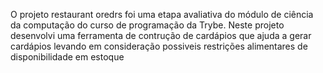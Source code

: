 O projeto restaurant oredrs foi uma etapa avaliativa do módulo de ciência da computação do curso de programação da Trybe. Neste projeto desenvolvi uma ferramenta de contrução de cardápios que ajuda a gerar cardápios levando em consideração possiveis restrições alimentares de disponibilidade em estoque
